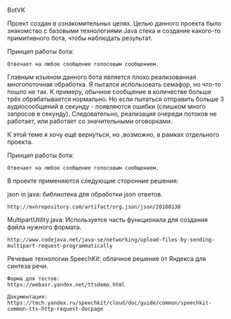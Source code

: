 BotVK

  Проект создан в ознакомительных целях. Целью данного проекта было знакомство с базовыми технологиями Java стека и создание какого-то примитивного бота, чтобы наблюдать результат.
  
  Принцип работы бота:

    Отвечает на любое сообщение голосовым сообщением.
  
  Главным изъяном данного бота является плохо реализованная многопоточная обработка. Я пытался использовать семафор, но что-то пошло не так. К примеру, обычное сообщение в количестве больше трёх обрабатывается нормально. Но если пытаться отправить больше 3 аудиосообщений в секунду - появляются ошибки (слишком много запросов в секунду). Следовательно, реализация очереди потоков не работает, или работает со значительными оговорками.
  
К этой теме я хочу ещё вернуться, но ,возможно, в рамках отдельного проекта.

Принцип работы бота:

    Отвечает на любое сообщение голосовым сообщением.

  В проекте применяются следующие сторонние решения:

  json in java: библиотека для обработки json ответов.

    http://mvnrepository.com/artifact/org.json/json/20180130

  MultipartUtility.java: Используется часть функционала для создания файла нужного формата. 

    http://www.codejava.net/java-se/networking/upload-files-by-sending-multipart-request-programmatically

  Речевые технологии SpeechKit: облачное решение от Яндекса для синтеза речи.

    Форма для тестов: 
    https://webasr.yandex.net/ttsdemo.html
    
    Документация:
    https://tech.yandex.ru/speechkit/cloud/doc/guide/common/speechkit-common-tts-http-request-docpage

